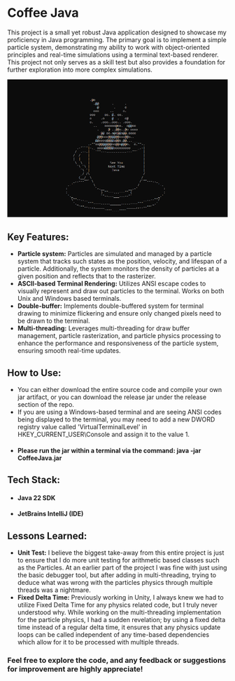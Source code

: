 # Coffee Java
This project is a small yet robust Java application designed to showcase my proficiency in Java programming. The primary goal is to implement a simple particle system, demonstrating my ability to work with object-oriented principles and real-time simulations using a terminal text-based renderer. This project not only serves as a skill test but also provides a foundation for further exploration into more complex simulations.

![Coffee Image](CoffeeJava.PNG)

## Key Features:
* **Particle system:** Particles are simulated and managed by a particle system that tracks such states as the position, velocity, and lifespan of a particle. Additionally, the system monitors the density of particles at a given position and reflects that to the rasterizer.
* **ASCII-based Terminal Rendering:** Utilizes ANSI escape codes to visually represent and draw out particles to the terminal. Works on both Unix and Windows based terminals.
* **Double-buffer:** Implements double-buffered system for terminal drawing to minimize flickering and ensure only changed pixels need to be drawn to the terminal.
* **Multi-threading:** Leverages multi-threading for draw buffer management, particle rasterization, and particle physics processing to enhance the performance and responsiveness of the particle system, ensuring smooth real-time updates.

## How to Use:
* You can either download the entire source code and compile your own jar artifact, or you can download the release jar under the release section of the repo.
* If you are using a Windows-based terminal and are seeing ANSI codes being displayed to the terminal, you may need to add a new DWORD registry value called 'VirtualTerminalLevel' in HKEY_CURRENT_USER\Console and assign it to the value 1.
* #### Please run the jar within a terminal via the command: java -jar CoffeeJava.jar

## Tech Stack:
* #### Java 22 SDK
* #### JetBrains IntelliJ (IDE)

## Lessons Learned:
* **Unit Test:** I believe the biggest take-away from this entire project is just to ensure that I do more unit testing for arithmetic based classes such as the Particles. At an earlier part of the project I was fine with just using the basic debugger tool, but after adding in multi-threading, trying to deduce what was wrong with the particles physics through multiple threads was a nightmare.
* **Fixed Delta Time:** Previously working in Unity, I always knew we had to utilize Fixed Delta Time for any physics related code, but I truly never understood why. While working on the multi-threading implementation for the particle physics, I had a sudden revelation; by using a fixed delta time instead of a regular delta time, it ensures that any physics update loops can be called independent of any time-based dependencies which allow for it to be processed with multiple threads.

### Feel free to explore the code, and any feedback or suggestions for improvement are highly appreciate!